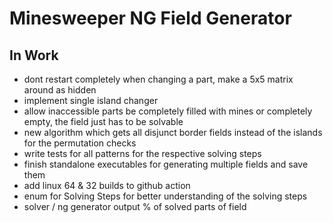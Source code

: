 # Minesweeper NG Field Generator

## In Work

- dont restart completely when changing a part, make a 5x5 matrix around as hidden
- implement single island changer
- allow inaccessible parts be completely filled with mines or completely empty, the field just has to be solvable
- new algorithm which gets all disjunct border fields instead of the islands for the permutation checks
- write tests for all patterns for the respective solving steps
- finish standalone executables for generating multiple fields and save them
- add linux 64 & 32 builds to github action
- enum for Solving Steps for better understanding of the solving steps
- solver / ng generator output % of solved parts of field
